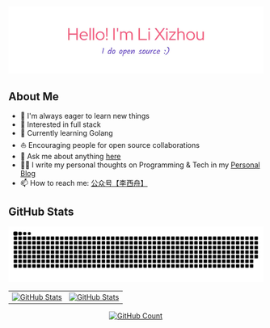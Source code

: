 ![github-header-image](./assets/github-header-image.webp)

## About Me
- 🚀 I'm always eager to learn new things
- 🧐 Interested in full stack
- 🌱 Currently learning Golang
- ⛵ Encouraging people for open source collaborations
- 💬 Ask me about anything [here](https://github.com/xizhouli/xizhouli/discussions)
- ✍🏻 I write my personal thoughts on Programming & Tech in my [Personal Blog](https://hellolyh.xlog.app/)
- 📫 How to reach me: [公众号【李西舟】](https://raw.githubusercontent.com/xizhouli/xizhouli/main/assets/gzh_qr_code.webp)

## GitHub Stats

![snake.svg](https://raw.githubusercontent.com/xizhouli/xizhouli/snake/snake.svg)

<table>
  <tr>
    <td>
      <a href="https://github.com/xizhouli">
          <img align="center" src="https://github-readme-stats-liuyuhe.vercel.app/api?username=xizhouli&hide_border=true&show_icons=true" alt="GitHub Stats" />
      </a>
    </td>
    <td>
      <a href="https://github.com/xizhouli">
          <img align="center" src="https://github-readme-stats-liuyuhe.vercel.app/api/top-langs/?username=xizhouli&layout=compact&hide_border=true" alt="GitHub Stats" />
      </a>
    </td>
  </tr>
</table>


<p align="center">
  <a href="https://github.com/xizhouli">
    <img align="center" src="https://share-squirrel-12.deno.dev/get/@xizhouli.README.md?theme=rule34" alt="GitHub Count" />
</a>
</p>

<!--
**xizhouli/xizhouli** is a ✨ _special_ ✨ repository because its `README.md` (this file) appears on your GitHub profile.

Here are some ideas to get you started:

- 🔭 I’m currently working on ...
- 🌱 I’m currently learning ...
- 👯 I’m looking to collaborate on ...
- 🤔 I’m looking for help with ...
- 💬 Ask me about ...
- 📫 How to reach me: ...
- 😄 Pronouns: ...
- ⚡ Fun fact: ...
-->
